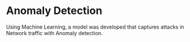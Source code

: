 # Anomaly Detection
Using Machine Learning, a model was developed that captures attacks in Network traffic with Anomaly detection.
